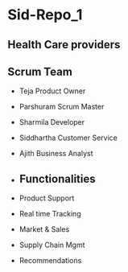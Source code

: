 # Sid-Repo_1

## Health Care providers 

## Scrum Team
- Teja Product Owner
- Parshuram Scrum Master
- Sharmila Developer
- Siddhartha Customer Service
- Ajith Business Analyst

- ## Functionalities
- Product Support
- Real time Tracking
- Market & Sales
- Supply Chain Mgmt
- Recommendations
